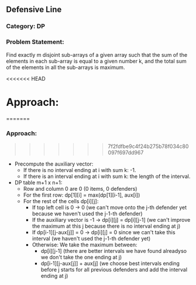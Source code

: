 ## Defensive Line
### Category: DP

### Problem Statement:
Find exactly m disjoint sub-arrays of a given array such that the sum of the elements in each sub-array is equal to a given number k, and the total sum of the elements in all the sub-arrays is maximum.

<<<<<<< HEAD
# Approach:
=======
### Approach:
>>>>>>> 7f2fdfbe9c4f24b275b78f034c80097f697dd967
- Precompute the auxiliary vector:
    - If there is no interval ending at i with sum k: -1.
    - If there is an interval ending at i with sum k: the length of the interval.
- DP table m+1 x n+1:
    - Row and column 0 are 0 (0 items, 0 defenders)
    - For the first row: dp[1][i] = max(dp[1][i-1], aux[i])
    - For the rest of the cells dp[i][j]:
        - If top left cell is 0 -> 0 (we can't move onto the j-th defender yet because we haven't used the j-1-th defender)
        - If the auxiliary vector is -1 -> dp[i][j] = dp[i][j-1] (we can't improve the maximum at this j because there is no interval ending at j)
        - If dp[i-1][j-aux[j]] = 0 -> dp[i][j] = 0 since we can't take this interval (we haven't used the j-1-th defender yet)
        - Otherwise: We take the maximum between:
            - dp[i][j-1] (there are better intervals we have found alreadyso we don't take the one ending at j)
            - dp[i-1][j-aux[j]] + aux[j] (we choose best intervals ending before j starts for all previous defenders and add the interval ending at j)
